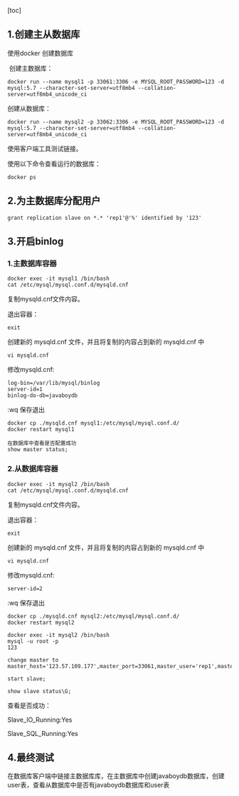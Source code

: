 [toc]

## 1.创建主从数据库

使用docker 创建数据库

​	创建主数据库：

```docker
docker run --name mysql1 -p 33061:3306 -e MYSQL_ROOT_PASSWORD=123 -d mysql:5.7 --character-set-server=utf8mb4 --collation-server=utf8mb4_unicode_ci
```

  创建从数据库：

```docker
docker run --name mysql2 -p 33062:3306 -e MYSQL_ROOT_PASSWORD=123 -d mysql:5.7 --character-set-server=utf8mb4 --collation-server=utf8mb4_unicode_ci
```

使用客户端工具测试链接。

使用以下命令查看运行的数据库：

```docker
docker ps
```

## 2.为主数据库分配用户

```mysql
grant replication slave on *.* 'rep1'@'%' identified by '123'
```

## 3.开启binlog

### 1.主数据库容器

```docker
docker exec -it mysql1 /bin/bash
cat /etc/mysql/mysql.conf.d/mysqld.cnf
```

复制mysqld.cnf文件内容。

退出容器：

```docker
exit
```

创建新的 mysqld.cnf 文件，并且将复制的内容占到新的 mysqld.cnf 中

```linux
vi mysqld.cnf
```

修改mysqld.cnf:

```linux
log-bin=/var/lib/mysql/binlog
server-id=1
binlog-do-db=javaboydb
```

:wq  保存退出

```docker
docker cp ./mysqld.cnf mysql1:/etc/mysql/mysql.conf.d/
docker restart mysql1
```

```mysql
在数据库中查看是否配置成功
show master status;
```

### 2.从数据库容器

```docker
docker exec -it mysql2 /bin/bash
cat /etc/mysql/mysql.conf.d/mysqld.cnf
```

复制mysqld.cnf文件内容。

退出容器：

```docker
exit
```

创建新的 mysqld.cnf 文件，并且将复制的内容占到新的 mysqld.cnf 中

```linux
vi mysqld.cnf
```

修改mysqld.cnf:

```linux
server-id=2
```

:wq  保存退出

```docker
docker cp ./mysqld.cnf mysql2:/etc/mysql/mysql.conf.d/
docker restart mysql2
```

```docker
docker exec -it mysql2 /bin/bash
mysql -u root -p
123
```

```docker
change master to master_host='123.57.109.177',master_port=33061,master_user='rep1',master_password='123',master_log_file='binlog.000001',master_log_pos=737;
```

```docker.mysql
start slave;
```

```docker.mysql
show slave status\G;
```



查看是否成功：

Slave_IO_Running:Yes

Slave_SQL_Running:Yes

## 4.最终测试

在数据库客户端中链接主数据库库，在主数据库中创建javaboydb数据库，创建user表，查看从数据库中是否有javaboydb数据库和user表